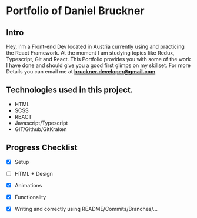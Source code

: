 # Portfolio of Daniel Bruckner

## Intro

Hey, I'm a Front-end Dev located in Austria currently using and practicing the React Framework. 
At the moment I am studying topics like Redux, Typescript, Git and React. This Portfolio provides you with some of the work I have done and should give you a good first glimps on my skillset.
For more Details you can email me at **bruckner.developer@gmail.com**.

## Technologies used in this project.

* HTML
* SCSS
* REACT
* Javascript/Typescript
* GIT/Github/GitKraken

## Progress Checklist 
- [x] Setup
- [ ] HTML + Design
- [x] Animations
- [x] Functionality
- [x] Writing and correctly using README/Commits/Branches/...

